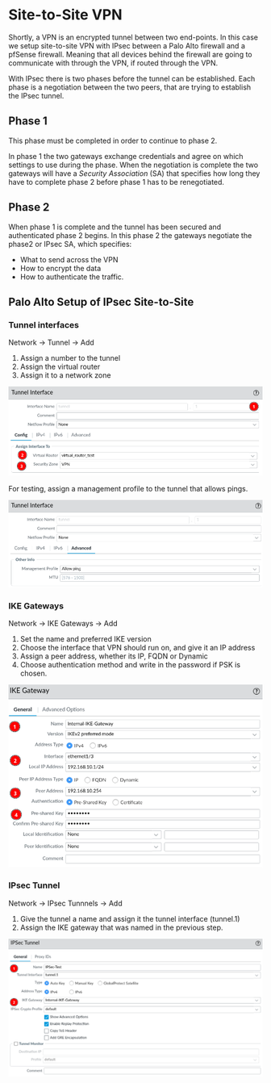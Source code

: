 # Site-to-Site VPN

Shortly, a VPN is an encrypted tunnel between two end-points. In this case we setup site-to-site VPN with IPsec between a Palo Alto firewall and a pfSense firewall. Meaning that all devices behind the firewall are going to communicate with through the VPN, if routed through the VPN.

With IPsec there is two phases before the tunnel can be established. Each phase is a negotiation between the two peers, that are trying to establish the IPsec tunnel.

## Phase 1

This phase must be completed in order to continue to phase 2.

In phase 1 the two gateways exchange credentials and agree on which settings to use during the phase. When the negotiation is complete the two gateways will have a *Security Association* (SA) that specifies how long they have to complete phase 2 before phase 1 has to be renegotiated. 

## Phase 2

When phase 1 is complete and the tunnel has been secured and authenticated phase 2 begins. In this phase 2 the gateways negotiate the phase2 or IPsec SA, which specifies:

* What to send across the VPN
* How to encrypt the data
* How to authenticate the traffic.

## Palo Alto Setup of IPsec Site-to-Site

### Tunnel interfaces

Network &rarr; Tunnel &rarr; Add

1. Assign a number to the tunnel
2. Assign the virtual router
3. Assign it to a network zone

![tunnel_interface](../images/tunnel_interface.png)

For testing, assign a management profile to the tunnel that allows pings.

![tunnel_interface_advanced](../images/tunnel_interface_advanced.png)

### IKE Gateways

Network &rarr; IKE Gateways &rarr; Add

1. Set the name and preferred IKE version
2. Choose the interface that VPN should run on, and give it an IP address
3. Assign a peer address, whether its IP, FQDN or Dynamic
4. Choose authentication method and write in the password if PSK is chosen.

![ike_gateway](../images/ike_gateway_general.png)

### IPsec Tunnel

Network &rarr; IPsec Tunnnels &rarr; Add

1. Give the tunnel a name and assign it the tunnel interface (tunnel.1)
2. Assign the IKE gateway that was named in the previous step.

![ipsec_tunnel](../images/ipsec_tunnel.png)
